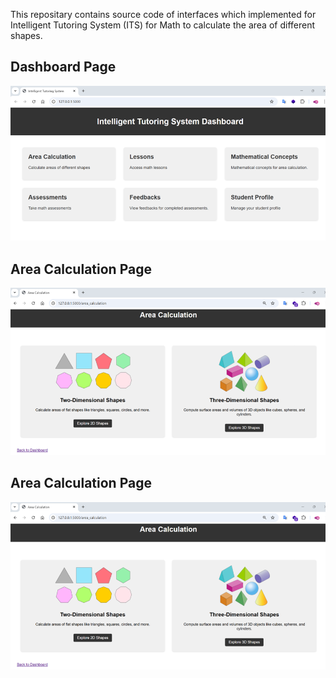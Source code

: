 This repositary contains source code of interfaces which implemented for Intelligent Tutoring System (ITS) for Math to calculate the area of different shapes.

## Dashboard Page
![Dashboard Image](static/Dashboard.png)

## Area Calculation Page
![Area Calculation Page](static/AreaCalculationInterface.png)

## Area Calculation Page
![Area Calculation Page](static/AreaCalculationInterface.png)
